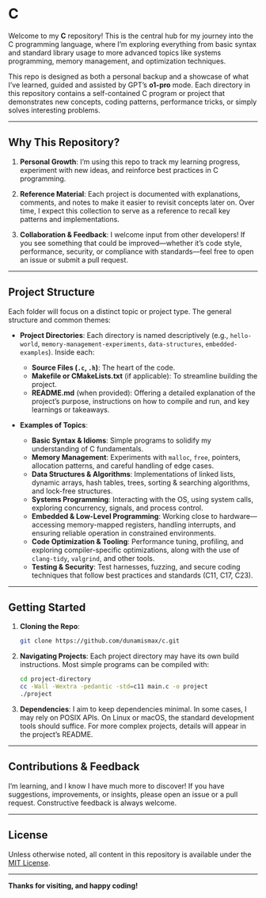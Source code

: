 # C

Welcome to my **C** repository! This is the central hub for my journey into the C programming language, where I’m exploring everything from basic syntax and standard library usage to more advanced topics like systems programming, memory management, and optimization techniques.

This repo is designed as both a personal backup and a showcase of what I’ve learned, guided and assisted by GPT’s **o1-pro** mode. Each directory in this repository contains a self-contained C program or project that demonstrates new concepts, coding patterns, performance tricks, or simply solves interesting problems.

---

## Why This Repository?

1. **Personal Growth**:
   I’m using this repo to track my learning progress, experiment with new ideas, and reinforce best practices in C programming.

2. **Reference Material**:
   Each project is documented with explanations, comments, and notes to make it easier to revisit concepts later on. Over time, I expect this collection to serve as a reference to recall key patterns and implementations.

3. **Collaboration & Feedback**:
   I welcome input from other developers! If you see something that could be improved—whether it’s code style, performance, security, or compliance with standards—feel free to open an issue or submit a pull request.

---

## Project Structure

Each folder will focus on a distinct topic or project type. The general structure and common themes:

- **Project Directories**:
  Each directory is named descriptively (e.g., `hello-world`, `memory-management-experiments`, `data-structures`, `embedded-examples`). Inside each:
  - **Source Files (`.c`, `.h`)**: The heart of the code.
  - **Makefile or CMakeLists.txt** (if applicable): To streamline building the project.
  - **README.md** (when provided): Offering a detailed explanation of the project’s purpose, instructions on how to compile and run, and key learnings or takeaways.

- **Examples of Topics**:
  - **Basic Syntax & Idioms**: Simple programs to solidify my understanding of C fundamentals.
  - **Memory Management**: Experiments with `malloc`, `free`, pointers, allocation patterns, and careful handling of edge cases.
  - **Data Structures & Algorithms**: Implementations of linked lists, dynamic arrays, hash tables, trees, sorting & searching algorithms, and lock-free structures.
  - **Systems Programming**: Interacting with the OS, using system calls, exploring concurrency, signals, and process control.
  - **Embedded & Low-Level Programming**: Working close to hardware—accessing memory-mapped registers, handling interrupts, and ensuring reliable operation in constrained environments.
  - **Code Optimization & Tooling**: Performance tuning, profiling, and exploring compiler-specific optimizations, along with the use of `clang-tidy`, `valgrind`, and other tools.
  - **Testing & Security**: Test harnesses, fuzzing, and secure coding techniques that follow best practices and standards (C11, C17, C23).

---

## Getting Started

1. **Cloning the Repo**:

   ```bash
   git clone https://github.com/dunamismax/c.git
   ```

2. **Navigating Projects**:
   Each project directory may have its own build instructions. Most simple programs can be compiled with:

   ```bash
   cd project-directory
   cc -Wall -Wextra -pedantic -std=c11 main.c -o project
   ./project
   ```

3. **Dependencies**:
   I aim to keep dependencies minimal. In some cases, I may rely on POSIX APIs. On Linux or macOS, the standard development tools should suffice. For more complex projects, details will appear in the project’s README.

---

## Contributions & Feedback

I’m learning, and I know I have much more to discover! If you have suggestions, improvements, or insights, please open an issue or a pull request. Constructive feedback is always welcome.

---

## License

Unless otherwise noted, all content in this repository is available under the [MIT License](./LICENSE).

---

**Thanks for visiting, and happy coding!**
